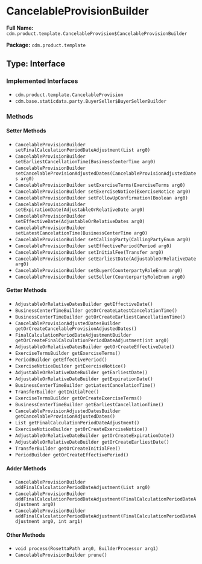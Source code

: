 # CancelableProvisionBuilder

**Full Name:** `cdm.product.template.CancelableProvision$CancelableProvisionBuilder`

**Package:** `cdm.product.template`

## Type: Interface

### Implemented Interfaces

- `cdm.product.template.CancelableProvision`
- `cdm.base.staticdata.party.BuyerSeller$BuyerSellerBuilder`

### Methods

#### Setter Methods

- `CancelableProvisionBuilder setFinalCalculationPeriodDateAdjustment(List arg0)`
- `CancelableProvisionBuilder setEarliestCancellationTime(BusinessCenterTime arg0)`
- `CancelableProvisionBuilder setCancelableProvisionAdjustedDates(CancelableProvisionAdjustedDates arg0)`
- `CancelableProvisionBuilder setExerciseTerms(ExerciseTerms arg0)`
- `CancelableProvisionBuilder setExerciseNotice(ExerciseNotice arg0)`
- `CancelableProvisionBuilder setFollowUpConfirmation(Boolean arg0)`
- `CancelableProvisionBuilder setExpirationDate(AdjustableOrRelativeDate arg0)`
- `CancelableProvisionBuilder setEffectiveDate(AdjustableOrRelativeDates arg0)`
- `CancelableProvisionBuilder setLatestCancelationTime(BusinessCenterTime arg0)`
- `CancelableProvisionBuilder setCallingParty(CallingPartyEnum arg0)`
- `CancelableProvisionBuilder setEffectivePeriod(Period arg0)`
- `CancelableProvisionBuilder setInitialFee(Transfer arg0)`
- `CancelableProvisionBuilder setEarliestDate(AdjustableOrRelativeDate arg0)`
- `CancelableProvisionBuilder setBuyer(CounterpartyRoleEnum arg0)`
- `CancelableProvisionBuilder setSeller(CounterpartyRoleEnum arg0)`

#### Getter Methods

- `AdjustableOrRelativeDatesBuilder getEffectiveDate()`
- `BusinessCenterTimeBuilder getOrCreateLatestCancelationTime()`
- `BusinessCenterTimeBuilder getOrCreateEarliestCancellationTime()`
- `CancelableProvisionAdjustedDatesBuilder getOrCreateCancelableProvisionAdjustedDates()`
- `FinalCalculationPeriodDateAdjustmentBuilder getOrCreateFinalCalculationPeriodDateAdjustment(int arg0)`
- `AdjustableOrRelativeDatesBuilder getOrCreateEffectiveDate()`
- `ExerciseTermsBuilder getExerciseTerms()`
- `PeriodBuilder getEffectivePeriod()`
- `ExerciseNoticeBuilder getExerciseNotice()`
- `AdjustableOrRelativeDateBuilder getEarliestDate()`
- `AdjustableOrRelativeDateBuilder getExpirationDate()`
- `BusinessCenterTimeBuilder getLatestCancelationTime()`
- `TransferBuilder getInitialFee()`
- `ExerciseTermsBuilder getOrCreateExerciseTerms()`
- `BusinessCenterTimeBuilder getEarliestCancellationTime()`
- `CancelableProvisionAdjustedDatesBuilder getCancelableProvisionAdjustedDates()`
- `List getFinalCalculationPeriodDateAdjustment()`
- `ExerciseNoticeBuilder getOrCreateExerciseNotice()`
- `AdjustableOrRelativeDateBuilder getOrCreateExpirationDate()`
- `AdjustableOrRelativeDateBuilder getOrCreateEarliestDate()`
- `TransferBuilder getOrCreateInitialFee()`
- `PeriodBuilder getOrCreateEffectivePeriod()`

#### Adder Methods

- `CancelableProvisionBuilder addFinalCalculationPeriodDateAdjustment(List arg0)`
- `CancelableProvisionBuilder addFinalCalculationPeriodDateAdjustment(FinalCalculationPeriodDateAdjustment arg0)`
- `CancelableProvisionBuilder addFinalCalculationPeriodDateAdjustment(FinalCalculationPeriodDateAdjustment arg0, int arg1)`

#### Other Methods

- `void process(RosettaPath arg0, BuilderProcessor arg1)`
- `CancelableProvisionBuilder prune()`

